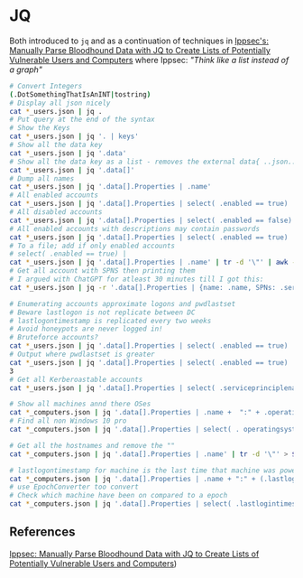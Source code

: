 # JQ

Both introduced to `jq` and as a continuation of techniques in [Ippsec's: Manually Parse Bloodhound Data with JQ to Create Lists of Potentially Vulnerable Users and Computers](https://www.youtube.com/watch?v=o3W4H0UfDmQ) where Ippsec: *"Think like a list instead of a graph"*
```bash
# Convert Integers
(.DotSomethingThatIsAnINT|tostring)
# Display all json nicely
cat *_users.json | jq .
# Put query at the end of the syntax
# Show the Keys 
cat *_users.json | jq '. | keys'
# Show all the data key
cat *_users.json | jq '.data'
# Show all the data key as a list - removes the external data{ ..json..}
cat *_users.json | jq '.data[]'
# Dump all names
cat *_users.json | jq '.data[].Properties | .name'
# All enabled accounts
cat *_users.json | jq '.data[].Properties | select( .enabled == true) | .name'
# All disabled accounts
cat *_users.json | jq '.data[].Properties | select( .enabled == false) | .name'
# All enabled accounts with descriptions may contain passwords
cat *_users.json | jq '.data[].Properties | select( .enabled == true) | select( .description != null) | .name + " " + .description'
# To a file; add if only enabled accounts
# select( .enabled == true) |
cat *_users.json | jq '.data[].Properties | .name' | tr -d '\"' | awk -F@ '{print $1}' > usernames.txt
# Get all account with SPNS then printing them 
# I argued with ChatGPT for atleast 30 minutes till I got this:
cat *_users.json | jq -r '.data[].Properties | {name: .name, SPNs: .serviceprincipalnames[]?}'

# Enumerating accounts approximate logons and pwdlastset 
# Beware lastlogon is not replicate between DC
# lastlogontimestamp is replicated every two weeks
# Avoid honeypots are never logged in!
# Bruteforce accounts?
cat *_users.json | jq '.data[].Properties | select( .enabled == true) | .name + " " + (.lastlogontimestamp|tostring)'
# Output where pwdlastset is greater 
cat *_users.json | jq '.data[].Properties | select( .enabled == true) | select(.pwdlastset > .lastlogontimestamp)| .name + " " + (.lastlogontimestamp|tostring) '
3
# Get all Kerberoastable accounts
cat *_users.json | jq '.data[].Properties | select( .serviceprinciplenames != []) | .name'

# Show all machines annd there OSes
cat *_computers.json | jq '.data[].Properties | .name +  ":" + .operatingsystem'
# Find all non Windows 10 pro
cat *_computers.json | jq '.data[].Properties | select( . operatingsystem != "Windows 10 Pro") |  .name +  ":" + .operatingsystem'

# Get all the hostnames and remove the ""
cat *_computers.json | jq '.data[].Properties | .name' | tr -d '\"' > $file.txt

# lastlogontimestamp for machine is the last time that machine was powered on
cat *_computers.json | jq '.data[].Properties | .name + ":" + (.lastlogintimestamp|tostring)'
# use EpochConverter too convert
# Check which machine have been on compared to a epoch
cat *_computers.json | jq '.data[].Properties | select( .lastlogintimestamp > $EPOCH) | .name'
```

## References

[Ippsec: Manually Parse Bloodhound Data with JQ to Create Lists of Potentially Vulnerable Users and Computers](https://www.youtube.com/watch?v=o3W4H0UfDmQ))